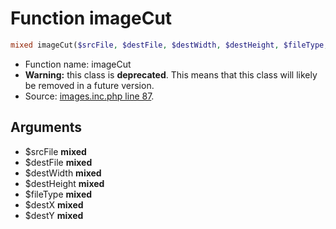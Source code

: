 Function imageCut
===========================





```php
mixed imageCut($srcFile, $destFile, $destWidth, $destHeight, $fileType, $destX, $destY)
```

* Function name: imageCut
* **Warning:** this class is **deprecated**. This means that this class will likely be removed in a future version.
* Source: [images.inc.php line 87](https://github.com/PrestaShop/PrestaShop/blob/1.5.6.1/images.inc.php#L87).

Arguments
---------

* $srcFile **mixed**
* $destFile **mixed**
* $destWidth **mixed**
* $destHeight **mixed**
* $fileType **mixed**
* $destX **mixed**
* $destY **mixed**

